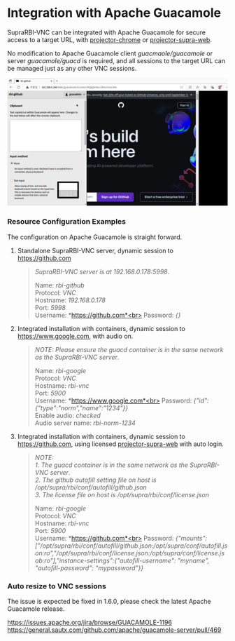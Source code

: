 # Integration with Apache Guacamole

SupraRBI-VNC can be integrated with Apache Guacamole for secure access to a target URL, with [projector-chrome](https://github.com/supraaxes/projector-chrome) or [projector-supra-web](https://github.com/supraaxes/projector-supra-web).

No modification to Apache Guacamole client *guacmaole/guacamole* or server *guacamole/guacd* is required, and all sessions to the target URL can be managed just as any other VNC sessions.

![Guacamole](/resources/guacamole.png "Guacamole")

### Resource Configuration Examples

The configuration on Apache Guacamole is straight forward.

1. Standalone SupraRBI-VNC server, dynamic session to https://github.com

    > *SupraRBI-VNC server is at 192.168.0.178:5998*. <br>
    > 
    > Name: *rbi-github*<br>
    > Protocol: *VNC*<br>
    > Hostname: *192.168.0.178*<br>
    > Port: *5998*<br>
    > Username: *https://github.com*<br>
    > Password: *{}*<br>

2. Integrated installation with containers, dynamic session to https://www.google.com, with audio on. 
    
    > *NOTE: Please ensure the guacd container is in the same network as the SupraRBI-VNC server*. <br>
    >
    > Name: *rbi-google*<br>
    > Protocol: *VNC*<br>
    > Hostname: *rbi-vnc*<br>
    > Port: *5900*<br>
    > Username: *https://www.google.com*<br>
    > Password: *{"id":{"type":"norm","name":"1234"}}*<br>
    > Enable audio: *checked*<br>
    > Audio server name: *rbi-norm-1234*<br>

3. Integrated installation with containers, dynamic session to https://github.com, using licensed [projector-supra-web](https://github.com/supraaxes/projector-supra-web) with auto login. 
    
    > *NOTE:*<br> 
    >   *1. The guacd container is in the same network as the SupraRBI-VNC server*. <br>
    >   *2. The github autofill setting file on host is /opt/supra/rbi/conf/autofill/github.json* <br>
    >   *3. The license file on host is /opt/supra/rbi/conf/license.json*
    >
    > Name: *rbi-google*<br>
    > Protocol: *VNC*<br>
    > Hostname: *rbi-vnc*<br>
    > Port: *5900*<br>
    > Username: *https://github.com*<br>
    > Password: *{"mounts":["/opt/supra/rbi/conf/autofill/github.json:/opt/supra/conf/autofill.json:ro","/opt/supra/rbi/conf/license.json:/opt/supra/conf/license.jsob:ro"],"instance-settings":{"autofill-username": "myname", "autofill-password": "mypassword"}}*<br>

### Auto resize to VNC sessions
The issue is expected be fixed in 1.6.0, please check the latest Apache Guacamole release.

https://issues.apache.org/jira/browse/GUACAMOLE-1196<br>
https://general.sautx.com/github.com/apache/guacamole-server/pull/469